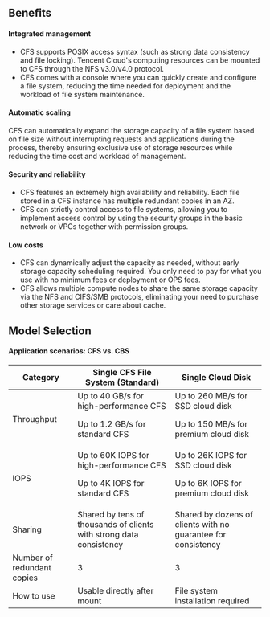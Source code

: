 ## Benefits

#### Integrated management

- CFS supports POSIX access syntax (such as strong data consistency and file locking). Tencent Cloud's computing resources can be mounted to CFS through the NFS v3.0/v4.0 protocol.
- CFS comes with a console where you can quickly create and configure a file system, reducing the time needed for deployment and the workload of file system maintenance.

#### Automatic scaling

CFS can automatically expand the storage capacity of a file system based on file size without interrupting requests and applications during the process, thereby ensuring exclusive use of storage resources while reducing the time cost and workload of management.


#### Security and reliability

- CFS features an extremely high availability and reliability. Each file stored in a CFS instance has multiple redundant copies in an AZ.
- CFS can strictly control access to file systems, allowing you to implement access control by using the security groups in the basic network or VPCs together with permission groups.

#### Low costs

- CFS can dynamically adjust the capacity as needed, without early storage capacity scheduling required. You only need to pay for what you use with no minimum fees or deployment or OPS fees.
- CFS allows multiple compute nodes to share the same storage capacity via the NFS and CIFS/SMB protocols, eliminating your need to purchase other storage services or care about cache.

  

## Model Selection
#### Application scenarios: CFS vs. CBS

Category | Single CFS File System (Standard) | Single Cloud Disk
------- | ------- | -------
Throughput | Up to 40 GB/s for high-performance CFS<p>Up to 1.2 GB/s for standard CFS</p> | Up to 260 MB/s for SSD cloud disk<p>Up to 150 MB/s for premium cloud disk</p>
IOPS | Up to 60K IOPS for high-performance CFS<p>Up to 4K IOPS for standard CFS</p> | Up to 26K IOPS for SSD cloud disk<p>Up to 6K IOPS for premium cloud disk</p>
Sharing | Shared by tens of thousands of clients with strong data consistency | Shared by dozens of clients with no guarantee for consistency 
Number of redundant copies | 3 | 3
How to use | Usable directly after mount | File system installation required


#### 



